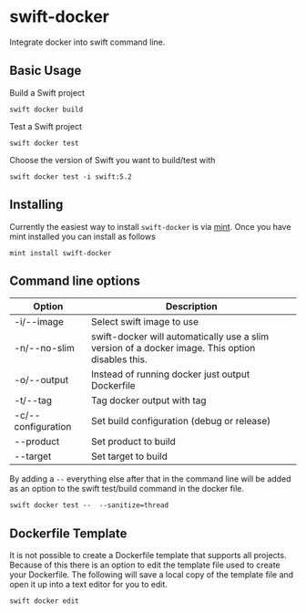 # swift-docker

Integrate docker into swift command line.

## Basic Usage

Build a Swift project
```
swift docker build
```
Test a Swift project
```
swift docker test
```
Choose the version of Swift you want to build/test with
```
swift docker test -i swift:5.2
```

## Installing

Currently the easiest way to install `swift-docker` is via [mint](https://github.com/yonaskolb/Mint). Once you have mint installed you can install as follows
```
mint install swift-docker
```

## Command line options

| Option | Description |
|---|---|
| -i/--image | Select swift image to use |
| -n/--no-slim | swift-docker will automatically use a slim version of a docker image. This option disables this. |
| -o/--output | Instead of running docker just output Dockerfile |
| -t/--tag | Tag docker output with tag |
| -c/--configuration | Set build configuration (debug or release) |
| --product | Set product to build |
| --target | Set target to build |

By adding a `--` everything else after that in the command line will be added as an option to the swift test/build command in the docker file.
```
swift docker test --  --sanitize=thread
```

## Dockerfile Template

It is not possible to create a Dockerfile template that supports all projects. Because of this there is an option to edit the template file used to create your Dockerfile. The following will save a local copy of the template file and open it up into a text editor for you to edit.  
```
swift docker edit
```

